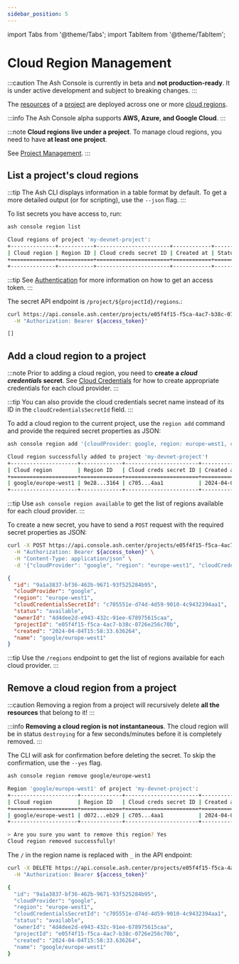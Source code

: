 ```yaml
---
sidebar_position: 5
---
```


import Tabs from '@theme/Tabs';
import TabItem from '@theme/TabItem';

# Cloud Region Management

:::caution
The Ash Console is currently in beta and **not production-ready**. It is under active development and subject to breaking changes.
:::

The [resources](/docs/console/glossary#resource) of a [project](/docs/console/glossary#project) are deployed across one or more [cloud regions](/docs/console/glossary#cloud-region).

:::info
The Ash Console alpha supports **AWS, Azure, and Google Cloud**.
:::

:::note
**Cloud regions live under a project**. To manage cloud regions, you need to have **at least one project**.

See [Project Management](/docs/console/reference/project-management).
:::

## List a project's cloud regions

<Tabs groupId="ash-console-client">
  <TabItem value="ash-cli" label="Using the Ash CLI" default>

:::tip
The Ash CLI displays information in a table format by default. To get a more detailed output (or for scripting), use the `--json` flag.
:::

To list secrets you have access to, run:

```bash title="Command"
ash console region list
```

```bash title="Output"
Cloud regions of project 'my-devnet-project':
+--------------+-----------+-----------------------+------------+--------+
| Cloud region | Region ID | Cloud creds secret ID | Created at | Status |
+==============+===========+=======================+============+========+
+--------------+-----------+-----------------------+------------+--------+
```

  </TabItem>
  <TabItem value="ash-api" label="Using the Ash Console API">

:::tip
See [Authentication](/docs/console/reference/authentication?ash-console-auth-client=ash-api) for more information on how to get an access token.
:::

The secret API endpoint is `/project/${projectId}/regions`.:

```bash title="Command"
curl https://api.console.ash.center/projects/e05f4f15-f5ca-4ac7-b38c-0726e256c70b/regions \
  -H "Authorization: Bearer ${access_token}"
```

```bash title="Output"
[]
```

  </TabItem>
</Tabs>

## Add a cloud region to a project

:::note
Prior to adding a cloud region, you need to **create a _cloud credentials_ secret**. See [Cloud Credentials](/docs/console/reference/cloud-credentials) for how to create appropriate credentials for each cloud provider.
:::

:::tip
You can also provide the cloud credentials secret name instead of its ID in the `cloudCredentialsSecretId` field.
:::

<Tabs groupId="ash-console-client">
  <TabItem value="ash-cli" label="Using the Ash CLI" default>

To add a cloud region to the current project, use the `region add` command and provide the required secret properties as JSON:

```bash title="Command"
ash console region add '{cloudProvider: google, region: europe-west1, cloudCredentialsSecretId: c705551e-d74d-4d59-9010-4c9432394aa1}'
```

```bash title="Output"
Cloud region successfully added to project 'my-devnet-project'!
+---------------------+-------------+-----------------------+------------------+-----------+
| Cloud region        | Region ID   | Cloud creds secret ID | Created at       | Status    |
+=====================+=============+=======================+==================+===========+
| google/europe-west1 | 9e28...3164 | c705...4aa1           | 2024-04-04T15:53 | Available |
+---------------------+-------------+-----------------------+------------------+-----------+
```

:::tip
Use `ash console region available` to get the list of regions available for each cloud provider.
:::

  </TabItem>
  <TabItem value="ash-api" label="Using the Ash Console API">

To create a new secret, you have to send a `POST` request with the required secret properties as JSON:

```bash title="Command"
curl -X POST https://api.console.ash.center/projects/e05f4f15-f5ca-4ac7-b38c-0726e256c70b/regions \
  -H "Authorization: Bearer ${access_token}" \
  -H "Content-Type: application/json" \
  -d '{"cloudProvider": "google", "region": "europe-west1", "cloudCredentialsSecretId": "c705551e-d74d-4d59-9010-4c9432394aa1"}'
```

```json title="Output"
{
  "id": "9a1a3837-bf36-462b-9671-93f525284b95", 
  "cloudProvider": "google", 
  "region": "europe-west1", 
  "cloudCredentialsSecretId": "c705551e-d74d-4d59-9010-4c9432394aa1", 
  "status": "available", 
  "ownerId": "4d4dee2d-e943-432c-91ee-678975615caa", 
  "projectId": "e05f4f15-f5ca-4ac7-b38c-0726e256c70b", 
  "created": "2024-04-04T15:58:33.636264", 
  "name": "google/europe-west1"
}
```

:::tip
Use the `/regions` endpoint to get the list of regions available for each cloud provider.
:::

  </TabItem>
</Tabs>

## Remove a cloud region from a project

:::caution
Removing a region from a project will recursively delete **all the resources** that belong to it!
:::

:::info
**Removing a cloud region is not instantaneous**. The cloud region will be in status `destroying` for a few seconds/minutes before it is completely removed.
:::

<Tabs groupId="ash-console-client">
  <TabItem value="ash-cli" label="Using the Ash CLI" default>

The CLI will ask for confirmation before deleting the secret. To skip the confirmation, use the `--yes` flag.

```bash title="Command"
ash console region remove google/europe-west1
```

```bash title="Output"
Region 'google/europe-west1' of project 'my-devnet-project':
+---------------------+-------------+-----------------------+------------------+-----------+
| Cloud region        | Region ID   | Cloud creds secret ID | Created at       | Status    |
+=====================+=============+=======================+==================+===========+
| google/europe-west1 | d072...eb29 | c705...4aa1           | 2024-04-04T16:05 | Available |
+---------------------+-------------+-----------------------+------------------+-----------+

> Are you sure you want to remove this region? Yes
Cloud region removed successfully!
```

  </TabItem>
  <TabItem value="ash-api" label="Using the Ash Console API">

The `/` in the region name is replaced with `_` in the API endpoint:

```bash title="Command"
curl -X DELETE https://api.console.ash.center/projects/e05f4f15-f5ca-4ac7-b38c-0726e256c70b/regions/europe_west1 \
  -H "Authorization: Bearer ${access_token}"
```

```bash title="Output"
{
  "id": "9a1a3837-bf36-462b-9671-93f525284b95", 
  "cloudProvider": "google", 
  "region": "europe-west1", 
  "cloudCredentialsSecretId": "c705551e-d74d-4d59-9010-4c9432394aa1", 
  "status": "available", 
  "ownerId": "4d4dee2d-e943-432c-91ee-678975615caa", 
  "projectId": "e05f4f15-f5ca-4ac7-b38c-0726e256c70b", 
  "created": "2024-04-04T15:58:33.636264", 
  "name": "google/europe-west1"
}
```

  </TabItem>
</Tabs>

